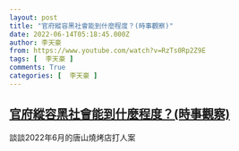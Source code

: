 ```yaml
---
layout: post
title: "官府縱容黑社會能到什麼程度？(時事觀察)"
date: 2022-06-14T05:18:45.000Z
author: 李天豪
from: https://www.youtube.com/watch?v=RzTs0Rp2Z9E
tags: [  李天豪 ]
comments: True
categories: [  李天豪 ]
---
```

<!--1655183925000-->
[官府縱容黑社會能到什麼程度？(時事觀察)](https://www.youtube.com/watch?v=RzTs0Rp2Z9E)
------

<div>
談談2022年6月的唐山燒烤店打人案
</div>
